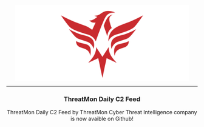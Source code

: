 <p align="center"> 
<a href="https://threatmon.io/"><img target="_blank" src="https://raw.githubusercontent.com/ThreatMon/ThreatMon-Daily-C2-Feeds/main/.core/threatmon.png" align="center" height="200" /></a>
</p>
<hr>
<h3 align="center">ThreatMon Daily C2 Feed</h3>
<p align="center">ThreatMon Daily C2 Feed by ThreatMon Cyber Threat Intelligence company is now avaible on Github!</p>
